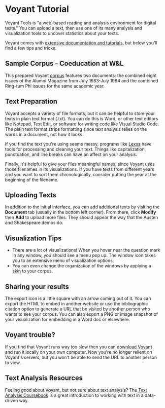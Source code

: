 # Voyant Tutorial

Voyant Tools is "a web-based reading and analysis environment for digital texts." You can upload a text, then use one of its many analysis and visualization tools to uncover statistics about your texts.

Voyant comes with [extensive documentation and tutorials](https://voyant-tools.org/docs/#!/guide/start), but below you'll find a few tips and tricks.

## Sample Corpus - Coeducation at W&L
This prepared Voyant [corpus](https://voyant-tools.org/?corpus=8eecc181713b950dc4b0e3c1ce186e0e) features two documents: the combined eight issues of the Alumni Magazine from July 1983-July 1984 and the combined Ring-tum Phi issues for the same academic year.

## Text Preparation

Voyant accepts a variety of file formats, but it can be helpful to store your texts in plain text format (.txt). You can do this is Word, or other text editors like Notepad, Text Edit, or software for writing code like Visual Studio Code. The plain text format strips formatting since text analysis relies on the words in a document, not how it looks.

If you find the text you're using seems messy, programs like [Lexos](http://lexos.wheatoncollege.edu/) have tools for processing and cleaning your text. Things like capitalization, punctuation, and line breaks can have an affect on your analysis.

Finally, it's helpful to give your files meaningful names, since Voyant uses those filenames in its visualizations. If you have texts from different years and you want to sort them chronologically, consider putting the year at the beginning of the filename. 

## Uploading Texts

In addition to the initial interface, you can add additional texts by visiting the **Document** tab (usually in the bottom left corner). From there, click **Modify** then **Add** to upload more files. They should appear the way that the Austen and Shakespeare demos do.

## Visualization Tips

* There are a lot of visualizations! When you hover near the question mark in any window, you should see a menu pop up. The window icon takes you to an extensive menu of visualization options. 
* You can even change the organization of the windows by applying a [skin](https://voyant-tools.org/docs/#!/guide/skins) to your corpus. 

## Sharing your results

The export icon is a little square with an arrow coming out of it. You can export the HTML to embed in another website or use the bibliographic citation option to generate a URL that be visited by another person who wants to see your corpus. You can also export a PNG or image snapshot of your visualization for embedding in a Word doc or elsewhere. 

## Voyant trouble?

If you find that Voyant runs way too slow then you can [download Voyant](https://github.com/sgsinclair/VoyantServer/wiki/VoyantServer-Desktop) and run it locally on your own computer. Now you're no longer relient on Voyant's servers, but you won't be able to send the URL to another person to view. 

## Text Analysis Resources

Feeling good about Voyant, but not sure about text analysis? The [Text Analysis Coursebook](https://walshbr.com/textanalysiscoursebook/) is a great introduction to working with text in a data-driven way.
